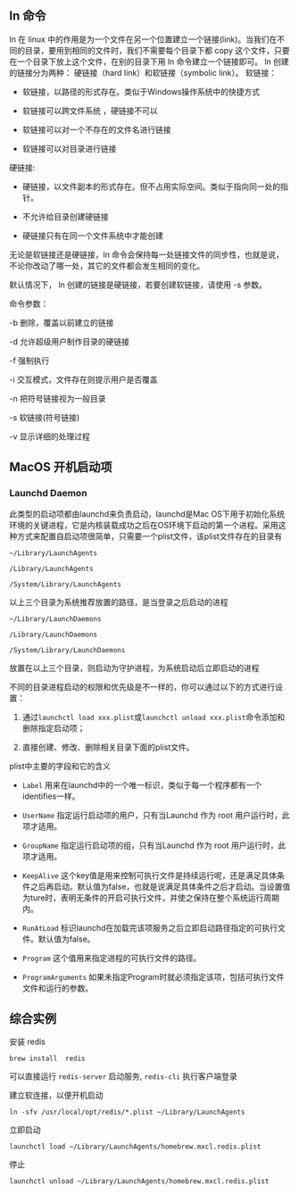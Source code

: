 ## ln 命令
ln 在 linux 中的作用是为一个文件在另一个位置建立一个链接(link)。当我们在不同的目录，要用到相同的文件时，我们不需要每个目录下都 copy 这个文件，只要在一个目录下放上这个文件，在别的目录下用 ln 命令建立一个链接即可。
ln 创建的链接分为两种： 硬链接（hard link）和软链接（symbolic link）。
软链接：

* 软链接，以路径的形式存在。类似于Windows操作系统中的快捷方式

* 软链接可以跨文件系统 ，硬链接不可以

* 软链接可以对一个不存在的文件名进行链接

* 软链接可以对目录进行链接

硬链接:

* 硬链接，以文件副本的形式存在。但不占用实际空间。类似于指向同一处的指针。

* 不允许给目录创建硬链接

* 硬链接只有在同一个文件系统中才能创建

无论是软链接还是硬链接，ln 命令会保持每一处链接文件的同步性，也就是说，不论你改动了哪一处，其它的文件都会发生相同的变化。

默认情况下， ln 创建的链接是硬链接，若要创建软链接，请使用 -s 参数。

命令参数：

-b 删除，覆盖以前建立的链接

-d 允许超级用户制作目录的硬链接

-f 强制执行

-i 交互模式，文件存在则提示用户是否覆盖

-n 把符号链接视为一般目录

-s 软链接(符号链接)

-v 显示详细的处理过程

## MacOS 开机启动项

### Launchd Daemon
此类型的启动项都由launchd来负责启动，launchd是Mac OS下用于初始化系统环境的关键进程，它是内核装载成功之后在OS环境下启动的第一个进程。采用这种方式来配置自启动项很简单，只需要一个plist文件，该plist文件存在的目录有

```
~/Library/LaunchAgents

/Library/LaunchAgents

/System/Library/LaunchAgents
```

以上三个目录为系统推荐放置的路径，是当登录之后启动的进程

```
~/Library/LaunchDaemons

/Library/LaunchDaemons

/System/Library/LaunchDaemons
```

放置在以上三个目录，则启动为守护进程，为系统启动后立即启动的进程

不同的目录进程启动的权限和优先级是不一样的，你可以通过以下的方式进行设置：

1. 通过`launchctl load xxx.plist`或`launchctl unload xxx.plist`命令添加和删除指定启动项；

2. 直接创建、修改、删除相关目录下面的plist文件。

plist中主要的字段和它的含义

* `Label` 用来在launchd中的一个唯一标识，类似于每一个程序都有一个identifies一样。

* `UserName` 指定运行启动项的用户，只有当Launchd 作为 root 用户运行时，此项才适用。

* `GroupName` 指定运行启动项的组，只有当Launchd 作为 root 用户运行时，此项才适用。

* `KeepAlive` 这个key值是用来控制可执行文件是持续运行呢，还是满足具体条件之后再启动。默认值为false，也就是说满足具体条件之后才启动。当设置值为ture时，表明无条件的开启可执行文件，并使之保持在整个系统运行周期内。

* `RunAtLoad` 标识launchd在加载完该项服务之后立即启动路径指定的可执行文件。默认值为false。

* `Program` 这个值用来指定进程的可执行文件的路径。

* `ProgramArguments` 如果未指定Program时就必须指定该项，包括可执行文件文件和运行的参数。

## 综合实例
安装 redis

`brew install  redis`

可以直接运行 `redis-server` 启动服务, `redis-cli` 执行客户端登录

建立软连接，以便开机启动

`ln -sfv /usr/local/opt/redis/*.plist ~/Library/LaunchAgents`

立即启动

`launchctl load ~/Library/LaunchAgents/homebrew.mxcl.redis.plist`

停止

`launchctl unload ~/Library/LaunchAgents/homebrew.mxcl.redis.plist`
